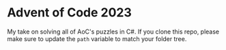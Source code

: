 # Advent of Code 2023

My take on solving all of AoC's puzzles in C#.
If you clone this repo, please make sure to update the `path` variable to match your folder tree.